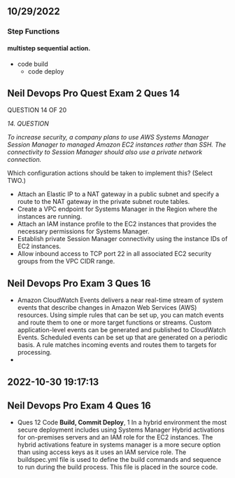 ## 10/29/2022
### Step Functions 
#### multistep sequential action.
  - code build
    - code deploy 

## Neil Devops Pro Quest Exam 2 Ques 14

QUESTION 14 OF 20

*14. QUESTION*

*To increase security, a company plans to use AWS Systems Manager Session Manager to managed Amazon EC2 instances rather than SSH. The connectivity to Session Manager should also use a private network connection.*

Which configuration actions should be taken to implement this? (Select TWO.)

  - Attach an Elastic IP to a NAT gateway in a public subnet and specify a route to the NAT gateway in the private subnet route tables.
- Create a VPC endpoint for Systems Manager in the Region where the instances are running.
- Attach an IAM instance profile to the EC2 instances that provides the necessary permissions for Systems Manager.
- Establish private Session Manager connectivity using the instance IDs of EC2 instances.
- Allow inbound access to TCP port 22 in all associated EC2 security groups from the VPC CIDR range.    


## Neil Devops Pro Exam 3 Ques 16
  - Amazon CloudWatch Events delivers a near real-time stream of system events that describe changes in Amazon Web Services (AWS) resources. Using simple rules that can be set up, you can match events and route them to one or more target functions or streams. Custom application-level events can be generated and published to CloudWatch Events. Scheduled events can be set up that are generated on a periodic basis. A rule matches incoming events and routes them to targets for processing.
  - 

## 2022-10-30 19:17:13
## Neil Devops Pro Exam 4 Ques 16
  - Ques 12  Code **Build, Commit Deploy**, 
1
In a hybrid environment the most secure deployment includes using Systems Manager Hybrid activations for on-premises servers and an IAM role for the EC2 instances. The hybrid activations feature in systems manager is a more secure option than using access keys as it uses an IAM service role.
The buildspec.yml file is used to define the build commands and sequence to run during the build process. This file is placed in the source code.